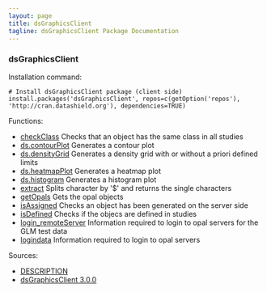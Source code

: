 ```yaml
---
layout: page
title: dsGraphicsClient
tagline: dsGraphicsClient Package Documentation
---
```



### dsGraphicsClient

Installation command:

	# Install dsGraphicsClient package (client side)
	install.packages('dsGraphicsClient', repos=c(getOption('repos'), 'http://cran.datashield.org'), dependencies=TRUE)

Functions:


* [checkClass](checkClass.html) Checks that an object has the same class in all studies
* [ds.contourPlot](ds.contourPlot.html) Generates a contour plot
* [ds.densityGrid](ds.densityGrid.html) Generates a density grid with or without a priori defined limits
* [ds.heatmapPlot](ds.heatmapPlot.html) Generates a heatmap plot
* [ds.histogram](ds.histogram.html) Generates a histogram plot
* [extract](extract.html) Splits character by '$' and returns the single characters
* [getOpals](getOpals.html) Gets the opal objects
* [isAssigned](isAssigned.html) Checks an object has been generated on the server side
* [isDefined](isDefined.html) Checks if the objecs are defined in studies
* [login_remoteServer](login_remoteServer.html) Information required to login to opal servers for the GLM test data
* [logindata](logindata.html) Information required to login to opal servers

Sources:

* [DESCRIPTION](https://raw.github.com/datashield/dsGraphicsClient/3.0.0/DESCRIPTION)
* [dsGraphicsClient 3.0.0](https://github.com/datashield/dsGraphicsClient/tree/3.0.0)
